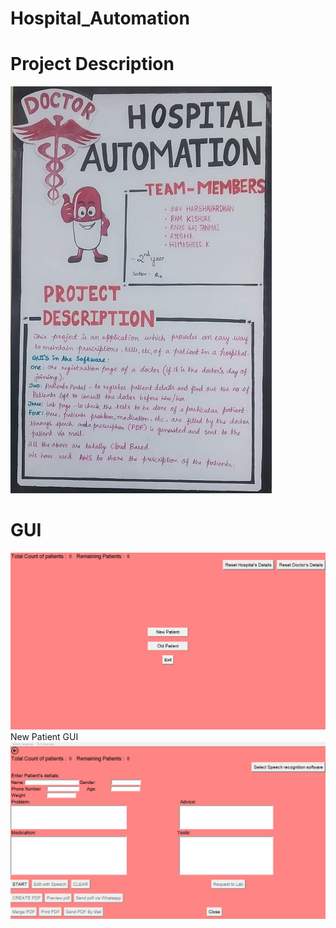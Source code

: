 # Hospital_Automation
# Project Description
![](Images/Description.jpg)
# GUI
![](Images/Main.png)
New Patient GUI
![](Images/New_Patient.png)
